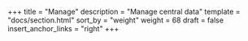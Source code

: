 +++
title = "Manage"
description = "Manage central data"
template = "docs/section.html"
sort_by = "weight"
weight = 68
draft = false
insert_anchor_links = "right"
+++
